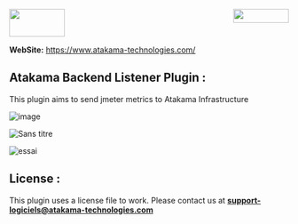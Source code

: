<img align="right" width="100" height="25" src="https://user-images.githubusercontent.com/2484866/183616355-47012003-dd64-43d3-ad81-8130355c6f02.png"><img align="left" width="100" height="50" src="https://user-images.githubusercontent.com/2484866/183617885-138168ce-1074-4583-80e5-ce4ade236b2e.png"></br></br></br>





**WebSite:** https://www.atakama-technologies.com/


## Atakama Backend Listener Plugin  :

This plugin aims to send jmeter metrics to Atakama Infrastructure

![image](https://user-images.githubusercontent.com/2484866/185346805-24a4c47f-35d4-4905-a35b-dc56ab1070dd.png)

![Sans titre](https://user-images.githubusercontent.com/2484866/185347515-563a0963-f112-4726-b0ac-e0d36af66ea9.png)

![essai](https://user-images.githubusercontent.com/2484866/185349253-1a2e7c0f-bfe9-4774-ac91-f96c188abf5b.png)

## License  :

This plugin uses a license file to work. Please contact us at **support-logiciels@atakama-technologies.com**
